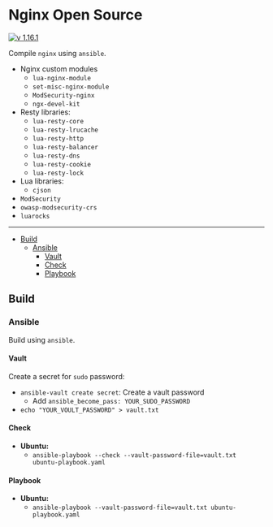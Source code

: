 # Nginx Open Source

[![v 1.16.1](https://img.shields.io/badge/v-1.16.1-green.svg)](http://nginx.org/en/CHANGES-1.16)

Compile `nginx` using `ansible`.

* Nginx custom modules
  * `lua-nginx-module`
  * `set-misc-nginx-module`
  * `ModSecurity-nginx`
  * `ngx-devel-kit`
* Resty libraries:
  * `lua-resty-core`
  * `lua-resty-lrucache`
  * `lua-resty-http`
  * `lua-resty-balancer`
  * `lua-resty-dns`
  * `lua-resty-cookie`
  * `lua-resty-lock`
* Lua libraries:
  * `cjson`
* `ModSecurity`
* `owasp-modsecurity-crs`
* `luarocks`

----

* [Build](#build)
  * [Ansible](#ansible)
    * [Vault](#vault)
    * [Check](#check)
    * [Playbook](#playbook)

## Build

### Ansible

Build using `ansible`.

#### Vault

Create a secret for `sudo` password:

* `ansible-vault create secret`: Create a vault password
  * Add `ansible_become_pass: YOUR_SUDO_PASSWORD`
* `echo "YOUR_VOULT_PASSWORD" > vault.txt`

#### Check

* **Ubuntu:**
  * `ansible-playbook --check --vault-password-file=vault.txt ubuntu-playbook.yaml`

#### Playbook

* **Ubuntu:**
  * `ansible-playbook --vault-password-file=vault.txt ubuntu-playbook.yaml`
